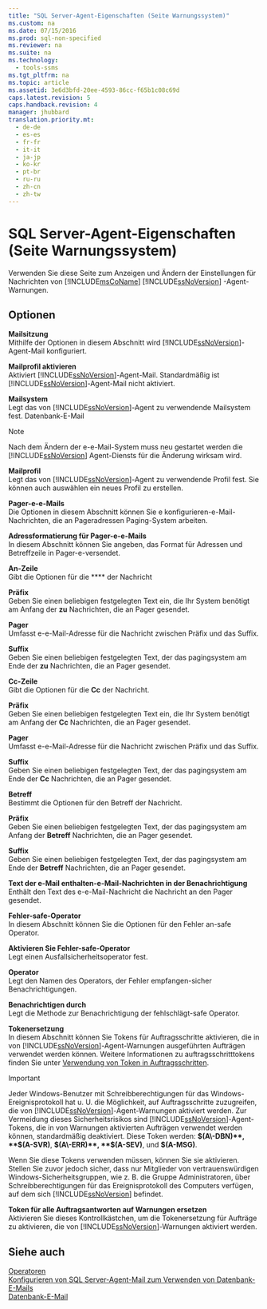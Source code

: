 ```yaml
---
title: "SQL Server-Agent-Eigenschaften (Seite Warnungssystem)"
ms.custom: na
ms.date: 07/15/2016
ms.prod: sql-non-specified
ms.reviewer: na
ms.suite: na
ms.technology: 
  - tools-ssms
ms.tgt_pltfrm: na
ms.topic: article
ms.assetid: 3e6d3bfd-20ee-4593-86cc-f65b1c08c69d
caps.latest.revision: 5
caps.handback.revision: 4
manager: jhubbard
translation.priority.mt: 
  - de-de
  - es-es
  - fr-fr
  - it-it
  - ja-jp
  - ko-kr
  - pt-br
  - ru-ru
  - zh-cn
  - zh-tw
---
```

# SQL Server-Agent-Eigenschaften (Seite Warnungssystem)
Verwenden Sie diese Seite zum Anzeigen und Ändern der Einstellungen für Nachrichten von [!INCLUDE[msCoName](../content/includes/msCoName_md.md)] [!INCLUDE[ssNoVersion](../content/includes/ssNoVersion_md.md)] -Agent-Warnungen.  
  
## Optionen  
**Mailsitzung**  
Mithilfe der Optionen in diesem Abschnitt wird [!INCLUDE[ssNoVersion](../content/includes/ssNoVersion_md.md)]-Agent-Mail konfiguriert.  
  
**Mailprofil aktivieren**  
Aktiviert [!INCLUDE[ssNoVersion](../content/includes/ssNoVersion_md.md)]-Agent-Mail. Standardmäßig ist [!INCLUDE[ssNoVersion](../content/includes/ssNoVersion_md.md)]-Agent-Mail nicht aktiviert.  
  
**Mailsystem**  
Legt das von [!INCLUDE[ssNoVersion](../content/includes/ssNoVersion_md.md)]-Agent zu verwendende Mailsystem fest. Datenbank-E-Mail  
  
> [!NOTE]  
> Nach dem Ändern der e\-e-Mail-System muss neu gestartet werden die [!INCLUDE[ssNoVersion](../content/includes/ssNoVersion_md.md)] Agent-Diensts für die Änderung wirksam wird.  
  
**Mailprofil**  
Legt das von [!INCLUDE[ssNoVersion](../content/includes/ssNoVersion_md.md)]-Agent zu verwendende Profil fest. Sie können auch auswählen **<new Database Mail profile...>** ein neues Profil zu erstellen.  
  
**Pager-e\-e-Mails**  
Die Optionen in diesem Abschnitt können Sie e konfigurieren\-e-Mail-Nachrichten, die an Pageradressen Paging-System arbeiten.  
  
**Adressformatierung für Pager-e\-e-Mails**  
In diesem Abschnitt können Sie angeben, das Format für Adressen und Betreffzeile in Pager-e\-versendet.  
  
**An-Zeile**  
Gibt die Optionen für die **** der Nachricht  
  
**Präfix**  
Geben Sie einen beliebigen festgelegten Text ein, die Ihr System benötigt am Anfang der **zu** Nachrichten, die an Pager gesendet.  
  
**Pager**  
Umfasst e\-e-Mail-Adresse für die Nachricht zwischen Präfix und das Suffix.  
  
**Suffix**  
Geben Sie einen beliebigen festgelegten Text, der das pagingsystem am Ende der **zu** Nachrichten, die an Pager gesendet.  
  
**Cc-Zeile**  
Gibt die Optionen für die **Cc** der Nachricht.  
  
**Präfix**  
Geben Sie einen beliebigen festgelegten Text ein, die Ihr System benötigt am Anfang der **Cc** Nachrichten, die an Pager gesendet.  
  
**Pager**  
Umfasst e\-e-Mail-Adresse für die Nachricht zwischen Präfix und das Suffix.  
  
**Suffix**  
Geben Sie einen beliebigen festgelegten Text, der das pagingsystem am Ende der **Cc** Nachrichten, die an Pager gesendet.  
  
**Betreff**  
Bestimmt die Optionen für den Betreff der Nachricht.  
  
**Präfix**  
Geben Sie einen beliebigen festgelegten Text, der das pagingsystem am Anfang der **Betreff** Nachrichten, die an Pager gesendet.  
  
**Suffix**  
Geben Sie einen beliebigen festgelegten Text, der das pagingsystem am Ende der **Betreff** Nachrichten, die an Pager gesendet.  
  
**Text der e-Mail enthalten\-e-Mail-Nachrichten in der Benachrichtigung**  
Enthält den Text des e\-e-Mail-Nachricht die Nachricht an den Pager gesendet.  
  
**Fehler\-safe-Operator**  
In diesem Abschnitt können Sie die Optionen für den Fehler an\-safe Operator.  
  
**Aktivieren Sie Fehler\-safe-Operator**  
Legt einen Ausfallsicherheitsoperator fest.  
  
**Operator**  
Legt den Namen des Operators, der Fehler empfangen\-sicher Benachrichtigungen.  
  
**Benachrichtigen durch**  
Legt die Methode zur Benachrichtigung der fehlschlägt\-safe Operator.  
  
**Tokenersetzung**  
In diesem Abschnitt können Sie Tokens für Auftragsschritte aktivieren, die in von [!INCLUDE[ssNoVersion](../content/includes/ssNoVersion_md.md)]-Agent-Warnungen ausgeführten Aufträgen verwendet werden können. Weitere Informationen zu auftragsschritttokens finden Sie unter [Verwendung von Token in Auftragsschritten](../content/Use-Tokens-in-Job-Steps.md).  
  
> [!IMPORTANT]  
> Jeder Windows-Benutzer mit Schreibberechtigungen für das Windows-Ereignisprotokoll hat u. U. die Möglichkeit, auf Auftragsschritte zuzugreifen, die von [!INCLUDE[ssNoVersion](../content/includes/ssNoVersion_md.md)]-Agent-Warnungen aktiviert werden. Zur Vermeidung dieses Sicherheitsrisikos sind [!INCLUDE[ssNoVersion](../content/includes/ssNoVersion_md.md)]-Agent-Tokens, die in von Warnungen aktivierten Aufträgen verwendet werden können, standardmäßig deaktiviert. Diese Token werden: **$(A\-DBN)**, **$(A\-SVR)**, **$(A\-ERR)**, **$(A\-SEV)**, und **$(A\-MSG)**.  
>   
> Wenn Sie diese Tokens verwenden müssen, können Sie sie aktivieren. Stellen Sie zuvor jedoch sicher, dass nur Mitglieder von vertrauenswürdigen Windows-Sicherheitsgruppen, wie z. B. die Gruppe Administratoren, über Schreibberechtigungen für das Ereignisprotokoll des Computers verfügen, auf dem sich [!INCLUDE[ssNoVersion](../content/includes/ssNoVersion_md.md)] befindet.  
  
**Token für alle Auftragsantworten auf Warnungen ersetzen**  
Aktivieren Sie dieses Kontrollkästchen, um die Tokenersetzung für Aufträge zu aktivieren, die von [!INCLUDE[ssNoVersion](../content/includes/ssNoVersion_md.md)]-Warnungen aktiviert werden.  
  
## Siehe auch  
[Operatoren](../content/Operators.md)  
[Konfigurieren von SQL Server-Agent-Mail zum Verwenden von Datenbank-E-Mails](assetId:///4b8b61bd-4bd1-43cd-b6e5-c6ed2e101dce)  
[Datenbank-E-Mail](assetId:///9e4563dd-4799-4b32-a78a-048ea44a44c1)  
  
